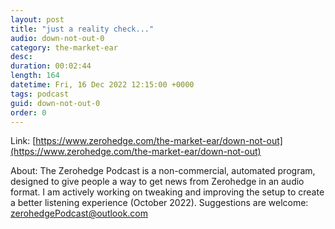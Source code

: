 ```yaml
---
layout: post
title: "just a reality check..."
audio: down-not-out-0
category: the-market-ear
desc: 
duration: 00:02:44
length: 164
datetime: Fri, 16 Dec 2022 12:15:00 +0000
tags: podcast
guid: down-not-out-0
order: 0
---
```



Link: [https://www.zerohedge.com/the-market-ear/down-not-out](https://www.zerohedge.com/the-market-ear/down-not-out)

About: The Zerohedge Podcast is a non-commercial, automated program, designed to give people a way to get news from Zerohedge in an audio format.  I am actively working on tweaking and improving the setup to create a better listening experience (October 2022).  Suggestions are welcome: [zerohedgePodcast@outlook.com](mailto:zerohedgePodcast@outlook.com)